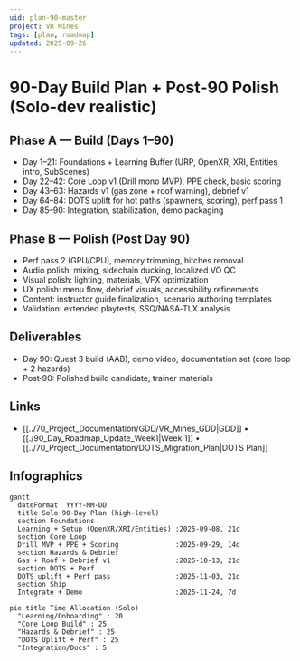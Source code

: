 ```yaml
---
uid: plan-90-master
project: VR Mines
tags: [plan, roadmap]
updated: 2025-09-26
---
```


# 90-Day Build Plan + Post-90 Polish (Solo-dev realistic)

## Phase A — Build (Days 1–90)
- Day 1–21: Foundations + Learning Buffer (URP, OpenXR, XRI, Entities intro, SubScenes)
- Day 22–42: Core Loop v1 (Drill mono MVP), PPE check, basic scoring
- Day 43–63: Hazards v1 (gas zone + roof warning), debrief v1
- Day 64–84: DOTS uplift for hot paths (spawners, scoring), perf pass 1
- Day 85–90: Integration, stabilization, demo packaging

## Phase B — Polish (Post Day 90)
- Perf pass 2 (GPU/CPU), memory trimming, hitches removal
- Audio polish: mixing, sidechain ducking, localized VO QC
- Visual polish: lighting, materials, VFX optimization
- UX polish: menu flow, debrief visuals, accessibility refinements
- Content: instructor guide finalization, scenario authoring templates
- Validation: extended playtests, SSQ/NASA‑TLX analysis

## Deliverables
- Day 90: Quest 3 build (AAB), demo video, documentation set (core loop + 2 hazards)
- Post‑90: Polished build candidate; trainer materials

## Links
- [[../70_Project_Documentation/GDD/VR_Mines_GDD|GDD]] • [[./90_Day_Roadmap_Update_Week1|Week 1]] • [[../70_Project_Documentation/DOTS_Migration_Plan|DOTS Plan]]

## Infographics

```mermaid
gantt
  dateFormat  YYYY-MM-DD
  title Solo 90-Day Plan (high-level)
  section Foundations
  Learning + Setup (OpenXR/XRI/Entities) :2025-09-08, 21d
  section Core Loop
  Drill MVP + PPE + Scoring              :2025-09-29, 14d
  section Hazards & Debrief
  Gas + Roof + Debrief v1                :2025-10-13, 21d
  section DOTS + Perf
  DOTS uplift + Perf pass                :2025-11-03, 21d
  section Ship
  Integrate + Demo                       :2025-11-24, 7d
```

```mermaid
pie title Time Allocation (Solo)
  "Learning/Onboarding" : 20
  "Core Loop Build" : 25
  "Hazards & Debrief" : 25
  "DOTS Uplift + Perf" : 25
  "Integration/Docs" : 5
```

